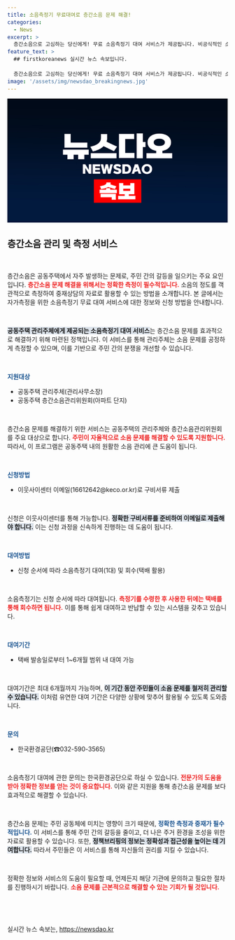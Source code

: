 ```yaml
---
title: 소음측정기 무료대여로 층간소음 문제 해결!
categories:
  - News
excerpt: >
  층간소음으로 고심하는 당신에게! 무료 소음측정기 대여 서비스가 제공됩니다. 비공식적인 소음 문제 해결의 첫걸음을 내딛어 보세요. 지금 신청하세요!
feature_text: >
  ## firstkoreanews 실시간 뉴스 속보입니다.

  층간소음으로 고심하는 당신에게! 무료 소음측정기 대여 서비스가 제공됩니다. 비공식적인 소음 문제 해결의 첫걸음을 내딛어 보세요. 지금 신청하세요!
image: '/assets/img/newsdao_breakingnews.jpg'
---
```


<p><img src="/assets/img/newsdao_breakingnews.jpg" alt="firstkoreanews 속보" /></p>

<h2 data-ke-size="size26">층간소음 관리 및 측정 서비스</h2>

<p data-ke-size="size16">&nbsp;</p>

<p>층간소음은 공동주택에서 자주 발생하는 문제로, 주민 간의 갈등을 일으키는 주요 요인입니다. <b><span style="color: #ee2323;">층간소음 문제 해결을 위해서는 정확한 측정이 필수적입니다.</span></b> 소음의 정도를 객관적으로 측정하여 중재상담의 자료로 활용할 수 있는 방법을 소개합니다. 본 글에서는 자가측정을 위한 소음측정기 무료 대여 서비스에 대한 정보와 신청 방법을 안내합니다.</p>

<p data-ke-size="size16">&nbsp;</p>

<p><b><span style="background-color: #21538527;">공동주택 관리주체에게 제공되는 소음측정기 대여 서비스</span></b>는 층간소음 문제를 효과적으로 해결하기 위해 마련된 정책입니다. 이 서비스를 통해 관리주체는 소음 문제를 공정하게 측정할 수 있으며, 이를 기반으로 주민 간의 분쟁을 개선할 수 있습니다.</p>

<p data-ke-size="size16">&nbsp;</p>

<p><b><span style="color: #1a5490;">지원대상</span></b></p>

<ul>
    <li>공동주택 관리주체(관리사무소장)</li>
    <li>공동주택 층간소음관리위원회(아파트 단지)</li>
</ul>

<p data-ke-size="size16">&nbsp;</p>

<p>층간소음 문제를 해결하기 위한 서비스는 공동주택의 관리주체와 층간소음관리위원회를 주요 대상으로 합니다. <b><span style="color: #ee2323;">주민이 자율적으로 소음 문제를 해결할 수 있도록 지원합니다.</span></b> 따라서, 이 프로그램은 공동주택 내의 원활한 소음 관리에 큰 도움이 됩니다.</p>

<p data-ke-size="size16">&nbsp;</p>

<p><b><span style="color: #1a5490;">신청방법</span></b></p>

<ul>
    <li>이웃사이센터 이메일(16612642@keco.or.kr)로 구비서류 제출</li>
</ul>

<p data-ke-size="size16">&nbsp;</p>

<p>신청은 이웃사이센터를 통해 가능합니다. <b><span style="background-color: #21538527;">정확한 구비서류를 준비하여 이메일로 제출해야 합니다.</span></b> 이는 신청 과정을 신속하게 진행하는 데 도움이 됩니다.  </p>

<p data-ke-size="size16">&nbsp;</p>

<p><b><span style="color: #1a5490;">대여방법</span></b></p>

<ul>
    <li>신청 순서에 따라 소음측정기 대여(1대) 및 회수(택배 활용)</li>
</ul>

<p data-ke-size="size16">&nbsp;</p>

<p>소음측정기는 신청 순서에 따라 대여됩니다. <b><span style="color: #ee2323;">측정기를 수령한 후 사용한 뒤에는 택배를 통해 회수하면 됩니다.</span></b> 이를 통해 쉽게 대여하고 반납할 수 있는 시스템을 갖추고 있습니다.</p>

<p data-ke-size="size16">&nbsp;</p>

<p><b><span style="color: #1a5490;">대여기간</span></b></p>

<ul>
    <li>택배 발송일로부터 1~6개월 범위 내 대여 가능</li>
</ul>

<p data-ke-size="size16">&nbsp;</p>

<p>대여기간은 최대 6개월까지 가능하며, <b><span style="background-color: #21538527;">이 기간 동안 주민들이 소음 문제를 철저히 관리할 수 있습니다.</span></b> 이처럼 유연한 대여 기간은 다양한 상황에 맞추어 활용될 수 있도록 도와줍니다.</p>

<p data-ke-size="size16">&nbsp;</p>

<p><b><span style="color: #1a5490;">문의</span></b></p>

<ul>
    <li>한국환경공단(☎032-590-3565)</li>
</ul>

<p data-ke-size="size16">&nbsp;</p>

<p>소음측정기 대여에 관한 문의는 한국환경공단으로 하실 수 있습니다. <b><span style="color: #ee2323;">전문가의 도움을 받아 정확한 정보를 얻는 것이 중요합니다.</span></b> 이와 같은 지원을 통해 층간소음 문제를 보다 효과적으로 해결할 수 있습니다.</p>

<p data-ke-size="size16">&nbsp;</p>

<p>층간소음 문제는 주민 공동체에 미치는 영향이 크기 때문에, <b><span style="color: #1a5490;">정확한 측정과 중재가 필수적입니다.</span></b> 이 서비스를 통해 주민 간의 갈등을 줄이고, 더 나은 주거 환경을 조성을 위한 자료로 활용할 수 있습니다. 또한, <b><span style="background-color: #21538527;">정책브리핑의 정보는 정확성과 접근성을 높이는 데 기여합니다.</span></b> 따라서 주민들은 이 서비스를 통해 자신들의 권리를 지킬 수 있습니다.</p>

<p data-ke-size="size16">&nbsp;</p>

<p>정확한 정보와 서비스의 도움이 필요할 때, 언제든지 해당 기관에 문의하고 필요한 절차를 진행하시기 바랍니다. <b><span style="color: #ee2323;">소음 문제를 근본적으로 해결할 수 있는 기회가 될 것입니다.</span></b> </p>

<p data-ke-size="size16">&nbsp;</p>

<p data-ke-size="size16">&nbsp;</p>
실시간 뉴스 속보는, <a href="https://newsdao.kr" rel="dofollow">https://newsdao.kr</a>


